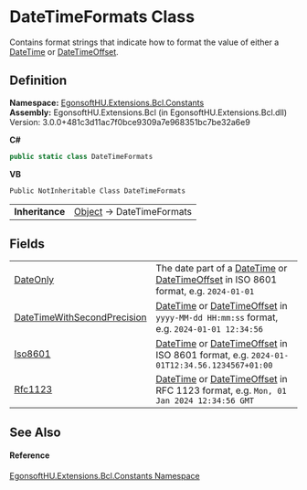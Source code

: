 # DateTimeFormats Class


Contains format strings that indicate how to format the value of either a <a href="https://learn.microsoft.com/dotnet/api/system.datetime" target="_blank" rel="noopener noreferrer">DateTime</a> or <a href="https://learn.microsoft.com/dotnet/api/system.datetimeoffset" target="_blank" rel="noopener noreferrer">DateTimeOffset</a>.



## Definition
**Namespace:** <a href="N_EgonsoftHU_Extensions_Bcl_Constants.md">EgonsoftHU.Extensions.Bcl.Constants</a>  
**Assembly:** EgonsoftHU.Extensions.Bcl (in EgonsoftHU.Extensions.Bcl.dll) Version: 3.0.0+481c3d11ac7f0bce9309a7e968351bc7be32a6e9

**C#**
``` C#
public static class DateTimeFormats
```
**VB**
``` VB
Public NotInheritable Class DateTimeFormats
```

<table><tr><td><strong>Inheritance</strong></td><td><a href="https://learn.microsoft.com/dotnet/api/system.object" target="_blank" rel="noopener noreferrer">Object</a>  →  DateTimeFormats</td></tr>
</table>



## Fields
<table>
<tr>
<td><a href="F_EgonsoftHU_Extensions_Bcl_Constants_DateTimeFormats_DateOnly.md">DateOnly</a></td>
<td>The date part of a <a href="https://learn.microsoft.com/dotnet/api/system.datetime" target="_blank" rel="noopener noreferrer">DateTime</a> or <a href="https://learn.microsoft.com/dotnet/api/system.datetimeoffset" target="_blank" rel="noopener noreferrer">DateTimeOffset</a> in ISO 8601 format, e.g. <code>2024-01-01</code></td></tr>
<tr>
<td><a href="F_EgonsoftHU_Extensions_Bcl_Constants_DateTimeFormats_DateTimeWithSecondPrecision.md">DateTimeWithSecondPrecision</a></td>
<td><a href="https://learn.microsoft.com/dotnet/api/system.datetime" target="_blank" rel="noopener noreferrer">DateTime</a> or <a href="https://learn.microsoft.com/dotnet/api/system.datetimeoffset" target="_blank" rel="noopener noreferrer">DateTimeOffset</a> in <code>yyyy-MM-dd HH:mm:ss</code> format, e.g. <code>2024-01-01 12:34:56</code></td></tr>
<tr>
<td><a href="F_EgonsoftHU_Extensions_Bcl_Constants_DateTimeFormats_Iso8601.md">Iso8601</a></td>
<td><a href="https://learn.microsoft.com/dotnet/api/system.datetime" target="_blank" rel="noopener noreferrer">DateTime</a> or <a href="https://learn.microsoft.com/dotnet/api/system.datetimeoffset" target="_blank" rel="noopener noreferrer">DateTimeOffset</a> in ISO 8601 format, e.g. <code>2024-01-01T12:34.56.1234567+01:00</code></td></tr>
<tr>
<td><a href="F_EgonsoftHU_Extensions_Bcl_Constants_DateTimeFormats_Rfc1123.md">Rfc1123</a></td>
<td><a href="https://learn.microsoft.com/dotnet/api/system.datetime" target="_blank" rel="noopener noreferrer">DateTime</a> or <a href="https://learn.microsoft.com/dotnet/api/system.datetimeoffset" target="_blank" rel="noopener noreferrer">DateTimeOffset</a> in RFC 1123 format, e.g. <code>Mon, 01 Jan 2024 12:34:56 GMT</code></td></tr>
</table>

## See Also


#### Reference
<a href="N_EgonsoftHU_Extensions_Bcl_Constants.md">EgonsoftHU.Extensions.Bcl.Constants Namespace</a>  
